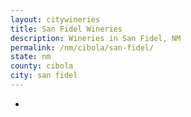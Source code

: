```yaml
---
layout: citywineries
title: San Fidel Wineries
description: Wineries in San Fidel, NM
permalink: /nm/cibola/san-fidel/
state: nm
county: cibola
city: san fidel
---
```

-
